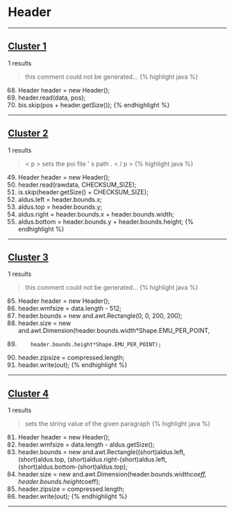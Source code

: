 # Header

***

## [Cluster 1](./1)
1 results
> this comment could not be generated...
{% highlight java %}
68. Header header = new Header();
69. header.read(data, pos);
70. bis.skip(pos + header.getSize());
{% endhighlight %}

***

## [Cluster 2](./2)
1 results
> < p > sets the poi file ' s path . < / p > 
{% highlight java %}
49. Header header = new Header();
50. header.read(rawdata, CHECKSUM_SIZE);
51. is.skip(header.getSize() + CHECKSUM_SIZE);
54. aldus.left = header.bounds.x;
55. aldus.top = header.bounds.y;
56. aldus.right = header.bounds.x + header.bounds.width;
57. aldus.bottom = header.bounds.y + header.bounds.height;
{% endhighlight %}

***

## [Cluster 3](./3)
1 results
> this comment could not be generated...
{% highlight java %}
85. Header header = new Header();
86. header.wmfsize = data.length - 512;
88. header.bounds = new and.awt.Rectangle(0, 0, 200, 200);
89. header.size = new and.awt.Dimension(header.bounds.width*Shape.EMU_PER_POINT,
90.         header.bounds.height*Shape.EMU_PER_POINT);
91. header.zipsize = compressed.length;
98. header.write(out);
{% endhighlight %}

***

## [Cluster 4](./4)
1 results
> sets the string value of the given paragraph 
{% highlight java %}
81. Header header = new Header();
82. header.wmfsize = data.length - aldus.getSize();
83. header.bounds = new and.awt.Rectangle((short)aldus.left, (short)aldus.top, (short)aldus.right-(short)aldus.left, (short)aldus.bottom-(short)aldus.top);
86. header.size = new and.awt.Dimension(header.bounds.width*coeff, header.bounds.height*coeff);
87. header.zipsize = compressed.length;
92. header.write(out);
{% endhighlight %}

***

